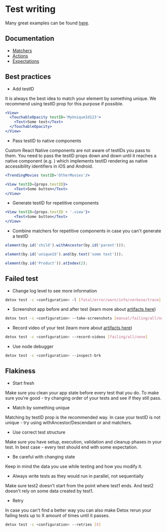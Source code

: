 # Test writing

Many great examples can be found [here](https://github.com/wix/Detox/tree/master/detox/test/e2e).

## Documentation

- [Matchers](https://wix.github.io/Detox/docs/api/matchers)
- [Actions](https://wix.github.io/Detox/docs/api/actions-on-element)
- [Expectations](https://wix.github.io/Detox/docs/api/expect)

## Best practices

- Add testID

It is always the best idea to match your element by something unique. We recommend using testID prop for this purpose if possible. 

```jsx
<View>
  <TouchableOpacity testID='MyUniqueId123'>
    <Text>Some text</Text>
  </TouchableOpacity>
</View>
```

- Pass testID to native components

Custom React Native components are not aware of testIDs you pass to them. You need to pass the testID props down and down until it reaches a native component (e.g. <View>) which implements testID rendering as native accessibility identifiers in iOS and Android.

```jsx
<TrendingMovies testID='OtherMovies'/>
```
```jsx
<View testID={props.testID}>
    <Text>Some button</Text>
</View>
  ```

- Generate testID for repetitive components

```jsx
<View testID={props.testID + '.view'}>
    <Text>Some button</Text>
</View>
  ```

- Combine matchers for repetitive components in case you can't generate a testID

```js
element(by.id('child').withAncestor(by.id('parent')));
```
```js
element(by.id('uniqueId').and(by.text('some text')));
```
```js
element(by.id('Product')).atIndex(2);
```

## Failed test

- Change log level to see more information

```sh
detox test -c <configuration> -l [fatal/error/warn/info/verbose/trace]
```

- Screenshot app before and after test (learn more about [artifacts here](https://wix.github.io/Detox/docs/api/artifacts))

```sh
detox test -c <configuration> --take-screenshots [manual/failing/all/none]
```

- Record video of your test (learn more about [artifacts here](https://wix.github.io/Detox/docs/api/artifacts))

```sh
detox test -c <configuration> --record-videos [failing/all/none]
```

- Use node debugger

```sh
detox test -c <configuration> --inspect-brk
```

## Flakiness

- Start fresh

Make sure you clean your app state before every test that you do. To make sure you're good - try changing order of your tests and see if they still pass.

- Match by something unique

Matching by testID prop is the recommended way. In case your testID is not unique - try using withAncestor/Descendant or and matchers.

- Use correct test structure

Make sure you have setup, execution, validation and cleanup phases in your test. In best case - every test should end with some expectation. 

- Be careful with changing state 

Keep in mind the data you use while testing and how you modify it.

- Always write tests as they would run in parallel, not sequentially

Make sure test2 doesn't start from the point where test1 ends. And test2 doesn't rely on some data created by test1.

- Retry

In case you can't find a better way you can also make Detox rerun your failing tests up to X amount of times until it passes.

```sh
detox test -c <configuration> --retries [X]
```
